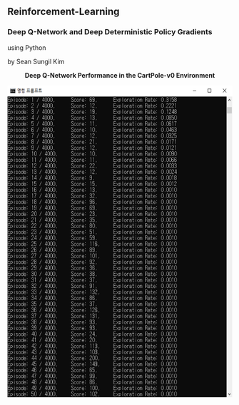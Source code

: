 ## Reinforcement-Learning
### Deep Q-Network and Deep Deterministic Policy Gradients
using Python

by Sean Sungil Kim


<p align="center">
  <b>Deep Q-Network Performance in the CartPole-v0 Environment</b><br>
</p>

<p align="center">
  <img width="600" height="700" src="https://github.com/kimx3314/Reinforcement-Learning/blob/master/output.png">
</p>
